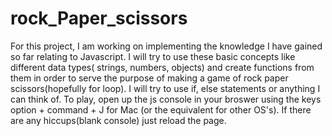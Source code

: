 # rock_Paper_scissors
For this project, I am working on implementing the knowledge I have gained so far relating to Javascript. I will try to use these basic concepts like different data types( strings, numbers, objects) and create functions from them in order to serve the purpose of making a game of rock paper scissors(hopefully for loop). I will try to use if, else statements or anything I can think of. To play, open up the js console in your broswer using the keys option + command + J for Mac (or the equivalent for other OS's). If there are any hiccups(blank console) just reload the page.